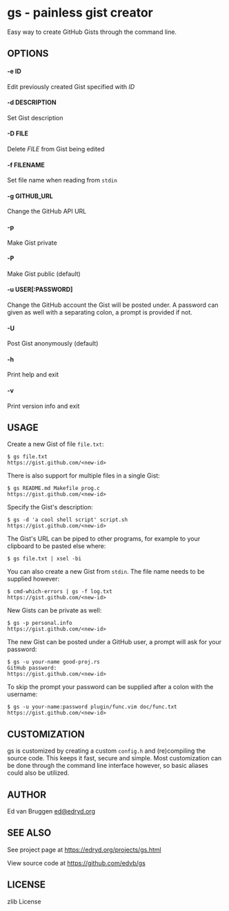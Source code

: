 # gs \- painless gist creator

Easy way to create GitHub Gists through the command line.

## OPTIONS

#### -e ID

Edit previously created Gist specified with *ID*

#### -d DESCRIPTION

Set Gist description

#### -D FILE

Delete *FILE* from Gist being edited

#### -f FILENAME

Set file name when reading from `stdin`

#### -g GITHUB_URL

Change the GitHub API URL

#### -p

Make Gist private

#### -P

Make Gist public (default)

#### -u USER[:PASSWORD]

Change the GitHub account the Gist will be posted under. A password can
given as well with a separating colon, a prompt is provided if not.

#### -U

Post Gist anonymously (default)

#### -h

Print help and exit

#### -v

Print version info and exit

## USAGE

Create a new Gist of file `file.txt`:

```
$ gs file.txt
https://gist.github.com/<new-id>
```

There is also support for multiple files in a single Gist:

```
$ gs README.md Makefile prog.c
https://gist.github.com/<new-id>
```

Specify the Gist's description:

```
$ gs -d 'a cool shell script' script.sh
https://gist.github.com/<new-id>
```

The Gist's URL can be piped to other programs, for example to your clipboard to
be pasted else where:

```
$ gs file.txt | xsel -bi
```

You can also create a new Gist from `stdin`. The file name needs to be supplied
however:

```
$ cmd-which-errors | gs -f log.txt
https://gist.github.com/<new-id>
```

New Gists can be private as well:

```
$ gs -p personal.info
https://gist.github.com/<new-id>
```

The new Gist can be posted under a GitHub user, a prompt will ask for your
password:

```
$ gs -u your-name good-proj.rs
GitHub password:
https://gist.github.com/<new-id>
```

To skip the prompt your password can be supplied after a colon with the
username:

```
$ gs -u your-name:password plugin/func.vim doc/func.txt
https://gist.github.com/<new-id>
```

## CUSTOMIZATION

gs is customized by creating a custom `config.h` and (re)compiling the source
code. This keeps it fast, secure and simple. Most customization can be done
through the command line interface however, so basic aliases could also be
utilized.

## AUTHOR

Ed van Bruggen <ed@edryd.org>

## SEE ALSO

See project page at <https://edryd.org/projects/gs.html>

View source code at <https://github.com/edvb/gs>

## LICENSE

zlib License
